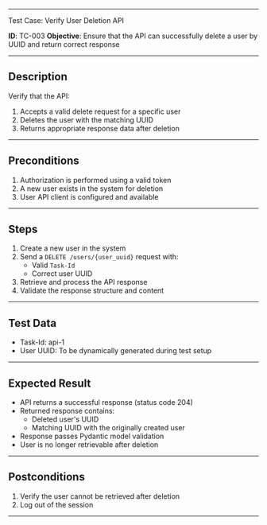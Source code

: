 
---

Test Case: Verify User Deletion API

**ID**: TC-003
**Objective**: Ensure that the API can successfully delete a user by UUID and return correct response

---

## Description

Verify that the API:

1. Accepts a valid delete request for a specific user
2. Deletes the user with the matching UUID
3. Returns appropriate response data after deletion

---

## Preconditions

1. Authorization is performed using a valid token
2. A new user exists in the system for deletion
3. User API client is configured and available

---

## Steps

1. Create a new user in the system
2. Send a `DELETE /users/{user_uuid}` request with:
   - Valid `Task-Id`
   - Correct user UUID
3. Retrieve and process the API response
4. Validate the response structure and content

---

## Test Data

- Task-Id: api-1
- User UUID: To be dynamically generated during test setup

---

## Expected Result

- API returns a successful response (status code 204)
- Returned response contains:
  - Deleted user's UUID
  - Matching UUID with the originally created user
- Response passes Pydantic model validation
- User is no longer retrievable after deletion

---

## Postconditions

1. Verify the user cannot be retrieved after deletion
2. Log out of the session

---
